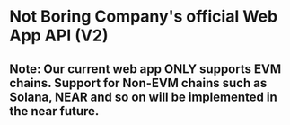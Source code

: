# Not Boring Company's official Web App API (V2)
## Note: Our current web app ONLY supports EVM chains. Support for Non-EVM chains such as Solana, NEAR and so on will be implemented in the near future.